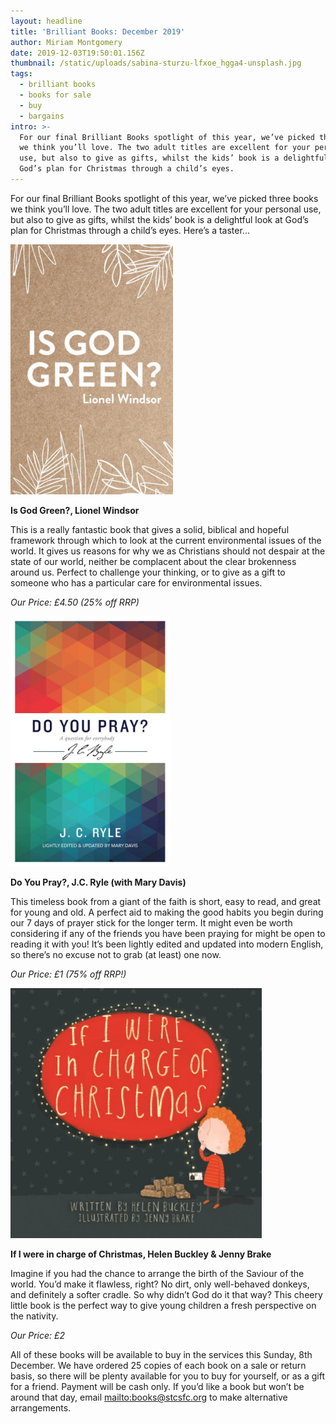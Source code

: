 ```yaml
---
layout: headline
title: 'Brilliant Books: December 2019'
author: Miriam Montgomery
date: 2019-12-03T19:50:01.156Z
thumbnail: /static/uploads/sabina-sturzu-lfxoe_hgga4-unsplash.jpg
tags:
  - brilliant books
  - books for sale
  - buy
  - bargains
intro: >-
  For our final Brilliant Books spotlight of this year, we’ve picked three books
  we think you’ll love. The two adult titles are excellent for your personal
  use, but also to give as gifts, whilst the kids’ book is a delightful look at
  God’s plan for Christmas through a child’s eyes.
---
```

For our final Brilliant Books spotlight of this year, we’ve picked three books we think you’ll love. The two adult titles are excellent for your personal use, but also to give as gifts, whilst the kids’ book is a delightful look at God’s plan for Christmas through a child’s eyes. Here’s a taster...

<img 
class="img-responsive"
style="max-height: 400px; width: auto;margin-right: auto;margin-left: auto;"
src="/static/uploads/is-god-green.jpg"
alt="Is God Green" 
/>

**Is God Green?, Lionel Windsor**

This is a really fantastic book that gives a solid, biblical and hopeful framework through which to look at the current environmental issues of the world. It gives us reasons for why we as Christians should not despair at the state of our world, neither be complacent about the clear brokenness around us. Perfect to challenge your thinking, or to give as a gift to someone who has a particular care for environmental issues.

_Our Price: £4.50 (25% off RRP)_

<img 
class="img-responsive"
style="max-height: 400px; width: auto;margin-right: auto;margin-left: auto;"
src="/static/uploads/do-you-pray.jpg"
alt="Do You Pray" 
/>

**Do You Pray?, J.C. Ryle (with Mary Davis)**

This timeless book from a giant of the faith is short, easy to read, and great for young and old. A perfect aid to making the good habits you begin during our 7 days of prayer stick for the longer term. It might even be worth considering if any of the friends you have been praying for might be open to reading it with you! It’s been lightly edited and updated into modern English, so there’s no excuse not to grab (at least) one now. 

_Our Price: £1 (75% off RRP!)_

<img 
class="img-responsive"
style="max-height: 400px; width: auto;margin-right: auto;margin-left: auto;"
src="/static/uploads/if-I-were-in-charge-of-Christmas.jpg"
alt="If I were in charge of Christmas" 
/>

**If I were in charge of Christmas, Helen Buckley & Jenny Brake**

Imagine if you had the chance to arrange the birth of the Saviour of the world. You’d make it flawless, right? No dirt, only well-behaved donkeys, and definitely a softer cradle. So why didn’t God do it that way? This cheery little book is the perfect way to give young children a fresh perspective on the nativity.

_Our Price: £2_

All of these books will be available to buy in the services this Sunday, 8th December. We have ordered 25 copies of each book on a sale or return basis, so there will be plenty available for you to buy for yourself, or as a gift for a friend. Payment will be cash only. If you’d like a book but won’t be around that day, email <mailto:books@stcsfc.org> to make alternative arrangements.
